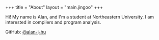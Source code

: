 +++
title = "About"
layout = "main.jingoo"
+++

Hi! My name is Alan, and I'm a student at Northeastern University. I am
interested in compilers and program analysis.

GitHub: [@alan-j-hu](https://github.com/alan-j-hu)
